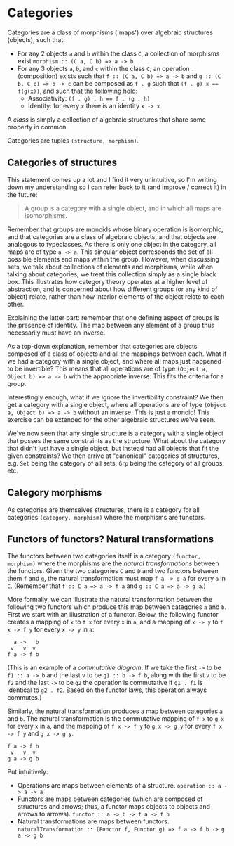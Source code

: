 # Categories

Categories are a class of morphisms ('maps') over algebraic structures (objects), such that:
- For any 2 objects `a` and `b` within the class `C`, a collection of morphisms exist `morphism :: (C a, C b) => a -> b`
- For any 3 objects `a`, `b`, and `c` within the class `C`, an operation `.` (composition) exists such that `f :: (C a, C b) => a -> b` and `g :: (C b, C c) => b -> c` can be composed as `f . g` such that `(f . g) x == f(g(x))`, and such that the following hold:
  - Associativity: `(f . g) . h == f . (g . h)`
  - Identity: for every `x` there is an identity `x -> x`

A *class* is simply a collection of algebraic structures that share some property in common.

Categories are tuples `(structure, morphism)`.

## Categories of structures

This statement comes up a lot and I find it very unintuitive, so I'm writing down my understanding so I can refer back to it (and improve / correct it) in the future:

> A group is a category with a single object, and in which all maps are isomorphisms.

Remember that groups are monoids whose binary operation is isomorphic, and that categories are a class of algebraic objects, and that objects are analogous to typeclasses. As there is only one object in the category, all maps are of type `a -> a`. This singular object corresponds the set of all possible elements and maps within the group. However, when discussing sets, we talk about collections of elements and morphisms, while when talking about categories, we treat this collection simply as a single black box. This illustrates how category theory operates at a higher level of abstraction, and is concerned about how different groups (or any kind of object) relate, rather than how interior elements of the object relate to each other.

Explaining the latter part: remember that one defining aspect of groups is the presence of identity. The map between any element of a group thus necessarily must have an inverse.

As a top-down explanation, remember that categories are objects composed of a class of objects and all the mappings between each. What if we had a category with a single object, and where all maps just happened to be invertible? This means that all operations are of type `(Object a, Object b) => a -> b` with the appropriate inverse. This fits the criteria for a group.

Interestingly enough, what if we ignore the invertibility constraint? We then get a category with a single object, where all operations are of type `(Object a, Object b) => a -> b` without an inverse. This is just a monoid! This exercise can be extended for the other algebraic structures we've seen.

We've now seen that any single structure is a category with a single object that posses the same constraints as the structure. What about the category that didn't just have a single object, but instead had all objects that fit the given constraints? We then arrive at "canonical" categories of structures, e.g. `Set` being the category of all sets, `Grp` being the category of all groups, etc.

## Category morphisms

As categories are themselves structures, there is a category for all categories `(category, morphism)` where the morphisms are functors.

## Functors of functors? Natural transformations

The functors between two categories itself is a category `(functor, morphism)` where the morphisms are the *natural transformations* between the functors. Given the two categories `C` and `D` and two functors between them `f` and `g`, the natural transformation must map `f a -> g a` for every `a` in `C`. (Remember that `f :: C a => a -> f a` and `g :: C a => a -> g a`.)

More formally, we can illustrate the natural transformation between the following two functors which produce this map between categories `a` and `b`. First we start with an illustration of a functor. Below, the following functor creates a mapping of `x` to `f x` for every `x` in `a`, and a mapping of `x -> y` to `f x -> f y` for every `x -> y` in `a`:

```
  a ->   b
 v   v  v
f a -> f b
```

(This is an example of a *commutative diagram*. If we take the first `->` to be `f1 :: a -> b` and the last `v` to be `g1 :: b -> f b`, along with the first `v` to be `f2` and the last `->` to be `g2` the operation is commutative if `g1 . f1` is identical to `g2 . f2`. Based on the functor laws, this operation always commutes.)

Similarly, the natural transformation produces a map between categories `a` and `b`. The natural transformation is the commutative mapping of `f x` to `g x` for every `x` in `a`, and the mapping of `f x -> f y` to `g x -> g y` for every `f x -> f y` and `g x -> g y`.

```
f a -> f b
 v   v  v
g a -> g b
```

Put intuitively:

- Operations are maps between elements of a structure. `operation :: a -> a -> a`
- Functors are maps between categories (which are composed of structures and arrows; thus, a functor maps objects to objects and arrows to arrows). `functor :: a -> b -> f a -> f b`
- Natural transformations are maps between functors. `naturalTransformation :: (Functor f, Functor g) => f a -> f b -> g a -> g b`

